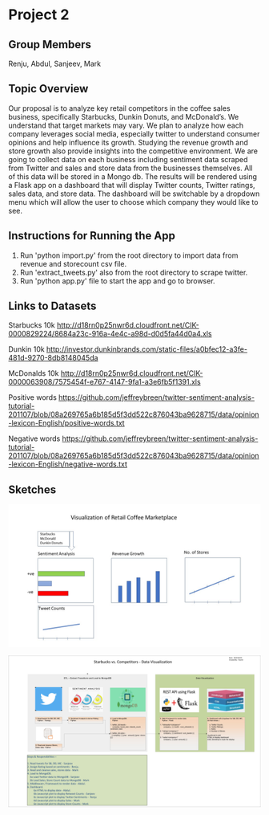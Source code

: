 # Project 2


## Group Members

Renju, Abdul, Sanjeev, Mark

## Topic Overview

Our proposal is to analyze key retail competitors in the coffee sales business, specifically Starbucks, Dunkin Donuts, and McDonald’s.  We understand that target markets may vary. We plan to analyze how each company leverages social media, especially twitter to understand consumer opinions and help influence its growth. Studying the revenue growth and store growth also provide insights into the competitive environment.  We are going to collect data on each business including sentiment data scraped from Twitter and sales and store data from the businesses themselves.  All of this data will be stored in a Mongo db.  The results will be rendered using a Flask app on a dashboard that will display Twitter counts, Twitter ratings, sales data, and store data.  The dashboard will be switchable by a dropdown menu which will allow the user to choose which company they would like to see.

## Instructions for Running the App
1.  Run 'python import.py' from the root directory to import data from revenue and storecount csv file.
2.  Run 'extract_tweets.py' also from the root directory to scrape twitter.
3.  Run 'python app.py' file to start the app and go to browser.

## Links to Datasets


Starbucks 10k
http://d18rn0p25nwr6d.cloudfront.net/CIK-0000829224/8684a23c-916a-4e4c-a98d-d0d5fa44d0a4.xls

Dunkin 10k
http://investor.dunkinbrands.com/static-files/a0bfec12-a3fe-481d-9270-8db8148045da

McDonalds 10k
http://d18rn0p25nwr6d.cloudfront.net/CIK-0000063908/7575454f-e767-4147-9fa1-a3e6fb5f1391.xls


Positive words
https://github.com/jeffreybreen/twitter-sentiment-analysis-tutorial-201107/blob/08a269765a6b185d5f3dd522c876043ba9628715/data/opinion-lexicon-English/positive-words.txt

Negative words
https://github.com/jeffreybreen/twitter-sentiment-analysis-tutorial-201107/blob/08a269765a6b185d5f3dd522c876043ba9628715/data/opinion-lexicon-English/negative-words.txt

## Sketches

![Visualization](Retail_Coffee_Marketplace.jpg)

![data](datavisualization.jpg)